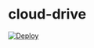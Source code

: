 # cloud-drive

[![Deploy](https://github.com/k-sannikov/cloud-drive/actions/workflows/deploy.yml/badge.svg)](https://github.com/k-sannikov/cloud-drive/actions/workflows/deploy.yml)
